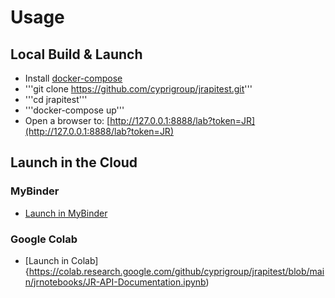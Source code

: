 # Usage

## Local Build & Launch

- Install [docker-compose](https://docs.docker.com/compose/install/)
- '''git clone https://github.com/cyprigroup/jrapitest.git'''
- '''cd jrapitest'''
- '''docker-compose up'''
- Open a browser to: [http://127.0.0.1:8888/lab?token=JR](http://127.0.0.1:8888/lab?token=JR)

## Launch in the Cloud

### MyBinder

- [Launch in MyBinder](https://mybinder.org/v2/gh/cyprigroup/jrapitest/main)

### Google Colab

- [Launch in Colab]{https://colab.research.google.com/github/cyprigroup/jrapitest/blob/main/jrnotebooks/JR-API-Documentation.ipynb)

